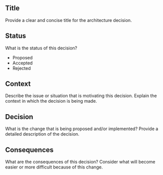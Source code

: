 ## Title

Provide a clear and concise title for the architecture decision.

## Status

What is the status of this decision?

-   Proposed
-   Accepted
-   Rejected

## Context

Describe the issue or situation that is motivating this decision. Explain the context in which the decision is being made.

## Decision

What is the change that is being proposed and/or implemented? Provide a detailed description of the decision.

## Consequences

What are the consequences of this decision? Consider what will become easier or more difficult because of this change.
